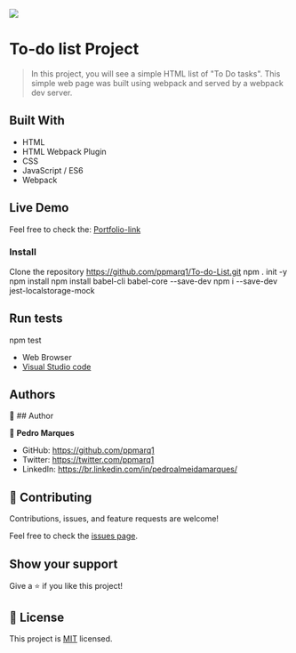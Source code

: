 ![](https://img.shields.io/badge/Microverse-blueviolet)

# To-do list Project

> In this project, you will see a simple HTML list of "To Do tasks". This simple web page was built using webpack and served by a webpack dev server.

## Built With

- HTML
- HTML Webpack Plugin
- CSS
- JavaScript / ES6
- Webpack

## Live Demo 

Feel free to check the: [Portfolio-link](https://ppmarq1.github.io/To-Do-List/)

### Install

Clone the repository
https://github.com/ppmarq1/To-do-List.git
npm . init -y
npm install
npm install babel-cli babel-core --save-dev
npm i --save-dev jest-localstorage-mock


## Run tests

npm test

- Web Browser
- [Visual Studio code](https://code.visualstudio.com/)

## Authors

👤 ## Author

👤 **Pedro Marques**

- GitHub: https://github.com/ppmarq1
- Twitter: https://twitter.com/ppmarq1
- LinkedIn: https://br.linkedin.com/in/pedroalmeidamarques/

## 🤝 Contributing

Contributions, issues, and feature requests are welcome!

Feel free to check the [issues page](https://github.com/ppmarq1/To-do-List/issues).

## Show your support

Give a ⭐️ if you like this project!

## 📝 License

This project is [MIT](./MIT.md) licensed.

